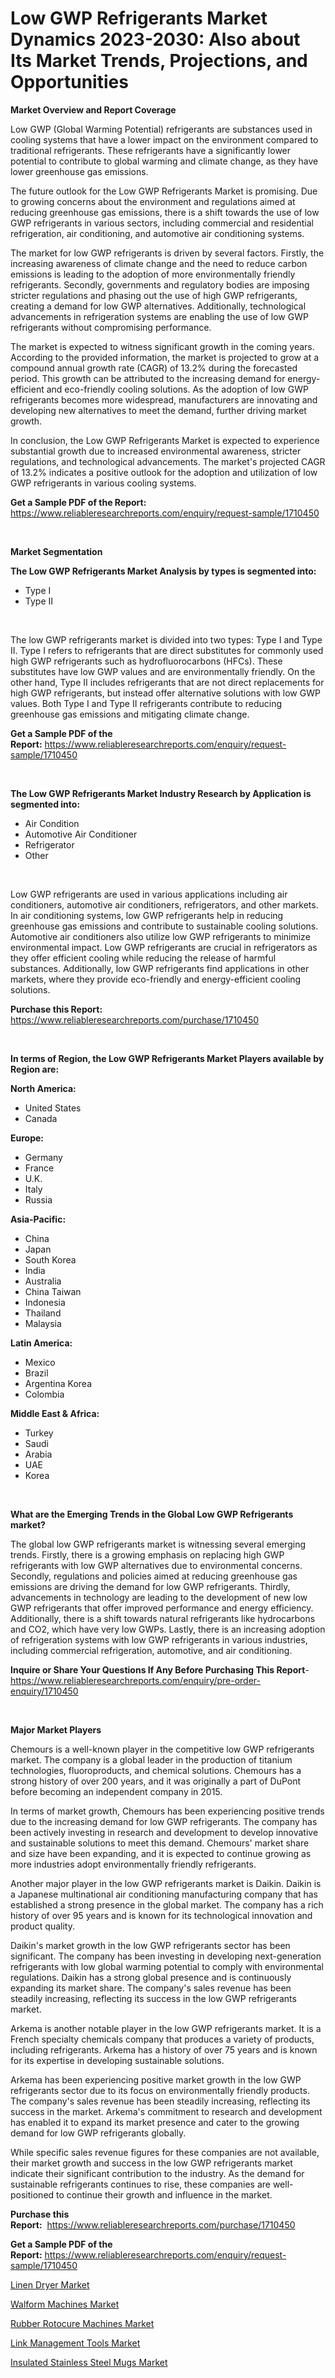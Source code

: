 <p><h1>Low GWP Refrigerants Market Dynamics 2023-2030: Also about Its Market Trends, Projections, and Opportunities</h1></p><p><strong>Market Overview and Report Coverage</strong></p>
<p><p>Low GWP (Global Warming Potential) refrigerants are substances used in cooling systems that have a lower impact on the environment compared to traditional refrigerants. These refrigerants have a significantly lower potential to contribute to global warming and climate change, as they have lower greenhouse gas emissions.</p><p>The future outlook for the Low GWP Refrigerants Market is promising. Due to growing concerns about the environment and regulations aimed at reducing greenhouse gas emissions, there is a shift towards the use of low GWP refrigerants in various sectors, including commercial and residential refrigeration, air conditioning, and automotive air conditioning systems.</p><p>The market for low GWP refrigerants is driven by several factors. Firstly, the increasing awareness of climate change and the need to reduce carbon emissions is leading to the adoption of more environmentally friendly refrigerants. Secondly, governments and regulatory bodies are imposing stricter regulations and phasing out the use of high GWP refrigerants, creating a demand for low GWP alternatives. Additionally, technological advancements in refrigeration systems are enabling the use of low GWP refrigerants without compromising performance.</p><p>The market is expected to witness significant growth in the coming years. According to the provided information, the market is projected to grow at a compound annual growth rate (CAGR) of 13.2% during the forecasted period. This growth can be attributed to the increasing demand for energy-efficient and eco-friendly cooling solutions. As the adoption of low GWP refrigerants becomes more widespread, manufacturers are innovating and developing new alternatives to meet the demand, further driving market growth.</p><p>In conclusion, the Low GWP Refrigerants Market is expected to experience substantial growth due to increased environmental awareness, stricter regulations, and technological advancements. The market's projected CAGR of 13.2% indicates a positive outlook for the adoption and utilization of low GWP refrigerants in various cooling systems.</p></p>
<p><strong>Get a Sample PDF of the Report:</strong> <a href="https://www.reliableresearchreports.com/enquiry/request-sample/1710450">https://www.reliableresearchreports.com/enquiry/request-sample/1710450</a></p>
<p>&nbsp;</p>
<p><strong>Market Segmentation</strong></p>
<p><strong>The Low GWP Refrigerants Market Analysis by types is segmented into:</strong></p>
<p><ul><li>Type I</li><li>Type II</li></ul></p>
<p>&nbsp;</p>
<p><p>The low GWP refrigerants market is divided into two types: Type I and Type II. Type I refers to refrigerants that are direct substitutes for commonly used high GWP refrigerants such as hydrofluorocarbons (HFCs). These substitutes have low GWP values and are environmentally friendly. On the other hand, Type II includes refrigerants that are not direct replacements for high GWP refrigerants, but instead offer alternative solutions with low GWP values. Both Type I and Type II refrigerants contribute to reducing greenhouse gas emissions and mitigating climate change.</p></p>
<p><strong>Get a Sample PDF of the Report:</strong>&nbsp;<a href="https://www.reliableresearchreports.com/enquiry/request-sample/1710450">https://www.reliableresearchreports.com/enquiry/request-sample/1710450</a></p>
<p>&nbsp;</p>
<p><strong>The Low GWP Refrigerants Market Industry Research by Application is segmented into:</strong></p>
<p><ul><li>Air Condition</li><li>Automotive Air Conditioner</li><li>Refrigerator</li><li>Other</li></ul></p>
<p>&nbsp;</p>
<p><p>Low GWP refrigerants are used in various applications including air conditioners, automotive air conditioners, refrigerators, and other markets. In air conditioning systems, low GWP refrigerants help in reducing greenhouse gas emissions and contribute to sustainable cooling solutions. Automotive air conditioners also utilize low GWP refrigerants to minimize environmental impact. Low GWP refrigerants are crucial in refrigerators as they offer efficient cooling while reducing the release of harmful substances. Additionally, low GWP refrigerants find applications in other markets, where they provide eco-friendly and energy-efficient cooling solutions.</p></p>
<p><strong>Purchase this Report:</strong>&nbsp; <a href="https://www.reliableresearchreports.com/purchase/1710450">https://www.reliableresearchreports.com/purchase/1710450</a></p>
<p>&nbsp;</p>
<p><strong>In terms of Region, the Low GWP Refrigerants Market Players available by Region are:</strong></p>
<p>
    <p> <strong> North America: </strong>
        <ul>
            <li>United States</li>
            <li>Canada</li>
        </ul>
        </p> 
    <p> <strong> Europe: </strong>
        <ul>
            <li>Germany</li>
            <li>France</li>
            <li>U.K.</li>
            <li>Italy</li>
            <li>Russia</li>
        </ul>
        </p> 
    <p> <strong> Asia-Pacific: </strong>
        <ul>
            <li>China</li>
            <li>Japan</li>
            <li>South Korea</li>
            <li>India</li>
            <li>Australia</li>
            <li>China Taiwan</li>
            <li>Indonesia</li>
            <li>Thailand</li>
            <li>Malaysia</li>
        </ul>
        </p> 
    <p> <strong> Latin America: </strong>
        <ul>
            <li>Mexico</li>
            <li>Brazil</li>
            <li>Argentina Korea</li>
            <li>Colombia</li>
        </ul>
        </p> 
    <p> <strong> Middle East & Africa: </strong>
        <ul>
            <li>Turkey</li>
            <li>Saudi</li>
            <li>Arabia</li>
            <li>UAE</li>
            <li>Korea</li>
        </ul>
    </p>
    </p>
<p>&nbsp;</p>
<p><strong>What are the Emerging Trends in the Global Low GWP Refrigerants market?</strong></p>
<p><p>The global low GWP refrigerants market is witnessing several emerging trends. Firstly, there is a growing emphasis on replacing high GWP refrigerants with low GWP alternatives due to environmental concerns. Secondly, regulations and policies aimed at reducing greenhouse gas emissions are driving the demand for low GWP refrigerants. Thirdly, advancements in technology are leading to the development of new low GWP refrigerants that offer improved performance and energy efficiency. Additionally, there is a shift towards natural refrigerants like hydrocarbons and CO2, which have very low GWPs. Lastly, there is an increasing adoption of refrigeration systems with low GWP refrigerants in various industries, including commercial refrigeration, automotive, and air conditioning.</p></p>
<p><strong>Inquire or Share Your Questions If Any Before Purchasing This Report</strong>- <a href="https://www.reliableresearchreports.com/enquiry/pre-order-enquiry/1710450">https://www.reliableresearchreports.com/enquiry/pre-order-enquiry/1710450</a></p>
<p>&nbsp;</p>
<p><strong>Major Market Players</strong></p>
<p><p>Chemours is a well-known player in the competitive low GWP refrigerants market. The company is a global leader in the production of titanium technologies, fluoroproducts, and chemical solutions. Chemours has a strong history of over 200 years, and it was originally a part of DuPont before becoming an independent company in 2015.</p><p>In terms of market growth, Chemours has been experiencing positive trends due to the increasing demand for low GWP refrigerants. The company has been actively investing in research and development to develop innovative and sustainable solutions to meet this demand. Chemours' market share and size have been expanding, and it is expected to continue growing as more industries adopt environmentally friendly refrigerants.</p><p>Another major player in the low GWP refrigerants market is Daikin. Daikin is a Japanese multinational air conditioning manufacturing company that has established a strong presence in the global market. The company has a rich history of over 95 years and is known for its technological innovation and product quality.</p><p>Daikin's market growth in the low GWP refrigerants sector has been significant. The company has been investing in developing next-generation refrigerants with low global warming potential to comply with environmental regulations. Daikin has a strong global presence and is continuously expanding its market share. The company's sales revenue has been steadily increasing, reflecting its success in the low GWP refrigerants market.</p><p>Arkema is another notable player in the low GWP refrigerants market. It is a French specialty chemicals company that produces a variety of products, including refrigerants. Arkema has a history of over 75 years and is known for its expertise in developing sustainable solutions.</p><p>Arkema has been experiencing positive market growth in the low GWP refrigerants sector due to its focus on environmentally friendly products. The company's sales revenue has been steadily increasing, reflecting its success in the market. Arkema's commitment to research and development has enabled it to expand its market presence and cater to the growing demand for low GWP refrigerants globally.</p><p>While specific sales revenue figures for these companies are not available, their market growth and success in the low GWP refrigerants market indicate their significant contribution to the industry. As the demand for sustainable refrigerants continues to rise, these companies are well-positioned to continue their growth and influence in the market.</p></p>
<p><strong>Purchase this Report:</strong>&nbsp;&nbsp;<a href="https://www.reliableresearchreports.com/purchase/1710450">https://www.reliableresearchreports.com/purchase/1710450</a></p>
<p></p>
<p><strong>Get a Sample PDF of the Report:</strong>&nbsp;<a href="https://www.reliableresearchreports.com/enquiry/request-sample/1710450">https://www.reliableresearchreports.com/enquiry/request-sample/1710450</a></p>
<p><p><a href="https://medium.com/@shivangi.reportprime/decoding-linen-dryer-market-metrics-market-share-trends-and-growth-patterns-8522fb868390">Linen Dryer Market</a></p><p><a href="https://medium.com/@aniket.reportprime23/walform-machines-market-trends-forecast-and-competitive-analysis-to-2030-e9e19d28ad9d">Walform Machines Market</a></p><p><a href="https://medium.com/@sanjubabarp23/analyzing-rubber-rotocure-machines-market-global-industry-perspective-and-forecast-2023-to-2030-d24b81b112ee">Rubber Rotocure Machines Market</a></p><p><a href="https://medium.com/@amrutreliable23/link-management-tools-nbsp-market-focuses-on-market-share-size-and-projected-forecast-till-2030-656998002411">Link Management Tools Market</a></p><p><a href="https://medium.com/@kabirkhanrp23/insulated-stainless-steel-mugs-market-size-and-market-trends-complete-industry-overview-2023-to-59dd003fa79d">Insulated Stainless Steel Mugs Market</a></p></p>